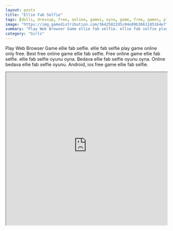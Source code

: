 ```yaml
---
layout: posts
title: "Ellie Fab Selfie"
tags: [dolls, dressup, free, online, games, oyna, game, free, games, play, play, games]
image: "https://img.gamedistribution.com/36425022d5c04e89b3661185164e7fa8-512x384.jpeg"
summary: "Play Web Browser Game ellie fab selfie. ellie fab selfie play game online only free. Best free online game ellie fab selfie. Free online game ellie fab selfie. ellie fab selfie oyunu oyna. Bedava ellie fab selfie oyunu oyna. Online bedava ellie fab selfie oyunu. Android, ios free game ellie fab selfie."
category: "Girls"
---
```


Play Web Browser Game ellie fab selfie. ellie fab selfie play game online only free. Best free online game ellie fab selfie. Free online game ellie fab selfie. ellie fab selfie oyunu oyna. Bedava ellie fab selfie oyunu oyna. Online bedava ellie fab selfie oyunu. Android, ios free game ellie fab selfie.

<iframe width="100%" height="480px;" src="https://html5.gamedistribution.com/36425022d5c04e89b3661185164e7fa8/"></iframe>